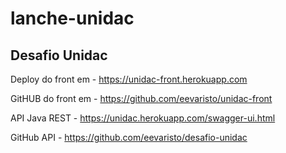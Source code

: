 # lanche-unidac

## Desafio Unidac

Deploy do front em  - https://unidac-front.herokuapp.com

GitHUB do front em - https://github.com/eevaristo/unidac-front

API Java REST - https://unidac.herokuapp.com/swagger-ui.html

GitHub API - https://github.com/eevaristo/desafio-unidac


